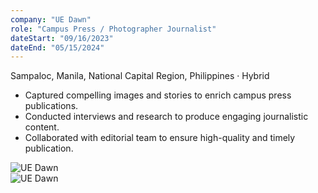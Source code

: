 ```yaml
---
company: "UE Dawn"
role: "Campus Press / Photographer Journalist"
dateStart: "09/16/2023"
dateEnd: "05/15/2024"
---
```


Sampaloc, Manila, National Capital Region, Philippines · Hybrid

- Captured compelling images and stories to enrich campus press publications.
- Conducted interviews and research to produce engaging journalistic content.
- Collaborated with editorial team to ensure high-quality and timely publication.

<div class="flex flex-col md:flex-row items-start md:items-center gap-6">
    <div class="flex-wrap w-11/12 md:w-1/3">
        <img src="https://media.licdn.com/dms/image/v2/D562DAQFcaBny5pmFjA/profile-treasury-image-shrink_1280_1280/profile-treasury-image-shrink_1280_1280/0/1714227945265?e=1730700000&v=beta&t=3PQ4hK5Jea-y_2MnY1sHSB1bitGWcV90Q9Ng6-WrgAI" alt="UE Dawn" class="shadow-md rounded-md">
    </div>
    <div class="flex-wrap w-11/12 md:w-1/3">
        <img src="https://media.licdn.com/dms/image/v2/D562DAQEbIl-ujNaf4A/profile-treasury-image-shrink_1920_1920/profile-treasury-image-shrink_1920_1920/0/1730096022282?e=1730703600&v=beta&t=VPztypm1CGwWjb9-g-RbleX3GhQjYt92KJBcFArcUCM" alt="UE Dawn" class="shadow-md rounded-md">
    </div>
</div>

